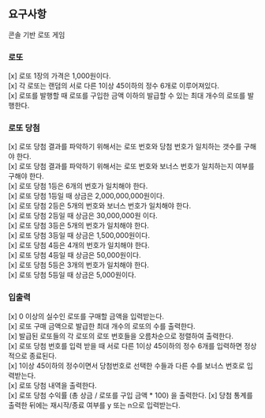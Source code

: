 ## 요구사항

콘솔 기반 로또 게임

### 로또

[x] 로또 1장의 가격은 1,000원이다. \
[x] 각 로또는 랜덤의 서로 다른 1이상 45이하의 정수 6개로 이루어져있다.\
[x] 로또를 발행할 때 로또를 구입한 금액 이하의 발급할 수 있는 최대 개수의 로또를 발행한다.

### 로또 당첨

[x] 로또 당첨 결과를 파악하기 위해서는 로또 번호와 당첨 번호가 일치하는 갯수를 구해야 한다.\
[x] 로또 당첨 결과를 파악하기 위해서는 로또 번호와 보너스 번호가 일치하는지 여부를 구해야 한다.\
[x] 로또 당첨 1등은 6개의 번호가 일치해야 한다.\
[x] 로또 당첨 1등일 때 상금은 2,000,000,000원이다.\
[x] 로또 당첨 2등은 5개의 번호와 보너스 번호가 일치해야 한다.\
[x] 로또 당첨 2등일 때 상금은 30,000,000원 이다.\
[x] 로또 당첨 3등은 5개의 번호가 일치해야 한다.\
[x] 로또 당첨 3등일 때 상금은 1,500,000원이다.\
[x] 로또 당첨 4등은 4개의 번호가 일치해야 한다.\
[x] 로또 당첨 4등일 때 상금은 50,000원이다.\
[x] 로또 당첨 5등은 3개의 번호가 일치해야 한다.\
[x] 로또 당첨 5등일 때 상금은 5,000원이다.

### 입출력

[x] 0 이상의 실수인 로또를 구매할 금액을 입력받는다.\
[x] 로또 구매 금액으로 발급한 최대 개수의 로또의 수를 출력한다.\
[x] 발급된 로또들의 각 로또의 로또 번호들을 오름차순으로 정렬하여 출력한다.\
[x] 로또 당첨 번호를 입력 받을 때 서로 다른 1이상 45이하의 정수 6개를 입력하면 정상적으로 종료된다.\
[x] 1이상 45이하의 정수이면서 당첨번호로 선택한 수들과 다른 수를 보너스 번호로 입력받는다.\
[x] 로또 당첨 내역을 출력한다.\
[x] 로또 당첨 수익률 (총 상금 / 로또를 구입 금액 \* 100) 을 출력한다.
[x] 당첨 통계를 출력한 뒤에는 재시작/종료 여부를 y 또는 n으로 입력받는다.
